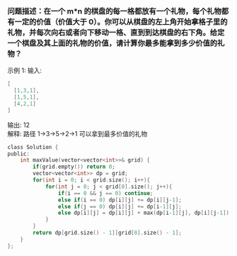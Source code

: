 ### 问题描述：在一个 m*n 的棋盘的每一格都放有一个礼物，每个礼物都有一定的价值（价值大于 0）。你可以从棋盘的左上角开始拿格子里的礼物，并每次向右或者向下移动一格、直到到达棋盘的右下角。给定一个棋盘及其上面的礼物的价值，请计算你最多能拿到多少价值的礼物？
示例 1: 输入: 
```c
[
  [1,3,1],
  [1,5,1],
  [4,2,1]
]
```
输出: 12  
解释: 路径 1→3→5→2→1 可以拿到最多价值的礼物
```c
class Solution {
public:
    int maxValue(vector<vector<int>>& grid) {
        if(grid.empty()) return 0;
        vector<vector<int>> dp = grid;
        for(int i = 0; i < grid.size(); i++){
            for(int j = 0; j < grid[0].size(); j++){
                if(i == 0 && j == 0) continue;
                else if(i == 0) dp[i][j] += dp[i][j-1];
                else if(j == 0) dp[i][j] += dp[i-1][j];
                else dp[i][j] = dp[i][j] + max(dp[i-1][j], dp[i][j-1]);
            }
        }
        return dp[grid.size() - 1][grid[0].size() - 1];
    }
};
```